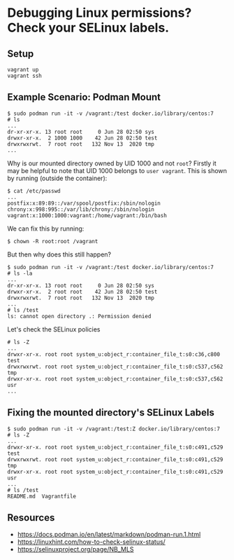 # Debugging Linux permissions? Check your SELinux labels.


## Setup
```
vagrant up
vagrant ssh
```


## Example Scenario: Podman Mount
```
$ sudo podman run -it -v /vagrant:/test docker.io/library/centos:7
# ls
...
dr-xr-xr-x. 13 root root     0 Jun 28 02:50 sys
drwxr-xr-x.  2 1000 1000    42 Jun 28 02:50 test
drwxrwxrwt.  7 root root   132 Nov 13  2020 tmp
...
```

Why is our mounted directory owned by UID 1000 and not `root`? Firstly it may be helpful to note that UID 1000 belongs to `user vagrant`. This is shown by running (outside the container):
```
$ cat /etc/passwd
...
postfix:x:89:89::/var/spool/postfix:/sbin/nologin
chrony:x:998:995::/var/lib/chrony:/sbin/nologin
vagrant:x:1000:1000:vagrant:/home/vagrant:/bin/bash
```

We can fix this by running:
```
$ chown -R root:root /vagrant
```

But then why does this still happen?
```
$ sudo podman run -it -v /vagrant:/test docker.io/library/centos:7
# ls -la
...
dr-xr-xr-x. 13 root root     0 Jun 28 02:50 sys
drwxr-xr-x.  2 root root    42 Jun 28 02:50 test
drwxrwxrwt.  7 root root   132 Nov 13  2020 tmp
...
# ls /test
ls: cannot open directory .: Permission denied
```

Let's check the SELinux policies
```
# ls -Z
...
drwxr-xr-x. root root system_u:object_r:container_file_t:s0:c36,c800 test
drwxrwxrwt. root root system_u:object_r:container_file_t:s0:c537,c562 tmp
drwxr-xr-x. root root system_u:object_r:container_file_t:s0:c537,c562 usr
...
```


## Fixing the mounted directory's SELinux Labels
```
$ sudo podman run -it -v /vagrant:/test:Z docker.io/library/centos:7
# ls -Z
...
drwxr-xr-x. root root system_u:object_r:container_file_t:s0:c491,c529 test
drwxrwxrwt. root root system_u:object_r:container_file_t:s0:c491,c529 tmp
drwxr-xr-x. root root system_u:object_r:container_file_t:s0:c491,c529 usr
...
# ls /test
README.md  Vagrantfile
```


## Resources
- https://docs.podman.io/en/latest/markdown/podman-run.1.html
- https://linuxhint.com/how-to-check-selinux-status/
- https://selinuxproject.org/page/NB_MLS
